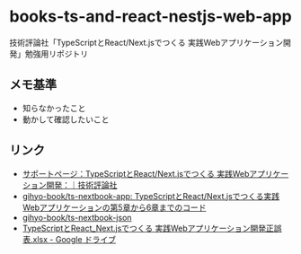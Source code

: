 # books-ts-and-react-nestjs-web-app
技術評論社「TypeScriptとReact/Next.jsでつくる 実践Webアプリケーション開発」勉強用リポジトリ

## メモ基準
- 知らなかったこと
- 動かして確認したいこと

## リンク
- [サポートページ：TypeScriptとReact/Next.jsでつくる 実践Webアプリケーション開発：｜技術評論社](https://gihyo.jp/book/2022/978-4-297-12916-3/support)
- [gihyo-book/ts-nextbook-app: TypeScriptとReact/Next.jsでつくる実践Webアプリケーションの第5章から6章までのコード](https://github.com/gihyo-book/ts-nextbook-app)
- [gihyo-book/ts-nextbook-json](https://github.com/gihyo-book/ts-nextbook-json)
- [TypeScriptとReact_Next.jsでつくる 実践Webアプリケーション開発正誤表.xlsx - Google ドライブ](https://docs.google.com/spreadsheets/d/e/2PACX-1vQ5DsuAjcbHuC38u3v4-rfnsmDthgSY4wrZiPvYNyAeuTYxLTzGUWiEgCD8vnv--w/pubhtml)
